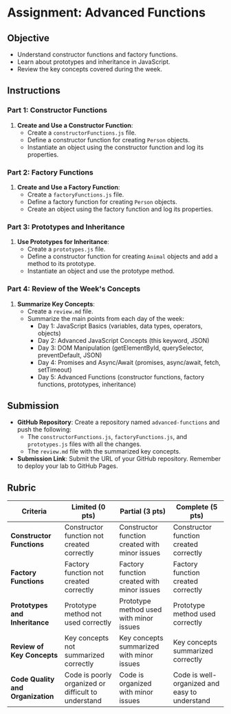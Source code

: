 # Assignment: Advanced Functions

## Objective

- Understand constructor functions and factory functions.
- Learn about prototypes and inheritance in JavaScript.
- Review the key concepts covered during the week.

## Instructions

### Part 1: Constructor Functions

1. **Create and Use a Constructor Function**:
   - Create a `constructorFunctions.js` file.
   - Define a constructor function for creating `Person` objects.
   - Instantiate an object using the constructor function and log its properties.

### Part 2: Factory Functions

1. **Create and Use a Factory Function**:
   - Create a `factoryFunctions.js` file.
   - Define a factory function for creating `Person` objects.
   - Create an object using the factory function and log its properties.

### Part 3: Prototypes and Inheritance

1. **Use Prototypes for Inheritance**:
   - Create a `prototypes.js` file.
   - Define a constructor function for creating `Animal` objects and add a method to its prototype.
   - Instantiate an object and use the prototype method.

### Part 4: Review of the Week's Concepts

1. **Summarize Key Concepts**:
   - Create a `review.md` file.
   - Summarize the main points from each day of the week:
     - Day 1: JavaScript Basics (variables, data types, operators, objects)
     - Day 2: Advanced JavaScript Concepts (this keyword, JSON)
     - Day 3: DOM Manipulation (getElementById, querySelector, preventDefault, JSON)
     - Day 4: Promises and Async/Await (promises, async/await, fetch, setTimeout)
     - Day 5: Advanced Functions (constructor functions, factory functions, prototypes, inheritance)

## Submission

- **GitHub Repository**: Create a repository named `advanced-functions` and push the following:
  - The `constructorFunctions.js`, `factoryFunctions.js`, and `prototypes.js` files with all the changes.
  - The `review.md` file with the summarized key concepts.
- **Submission Link**: Submit the URL of your GitHub repository. Remember to deploy your lab to GitHub Pages.

## Rubric

| Criteria                          | Limited (0 pts)                                     | Partial (3 pts)                                | Complete (5 pts)                              |
| --------------------------------- | --------------------------------------------------- | ---------------------------------------------- | --------------------------------------------- |
| **Constructor Functions**         | Constructor function not created correctly          | Constructor function created with minor issues | Constructor function created correctly        |
| **Factory Functions**             | Factory function not created correctly              | Factory function created with minor issues     | Factory function created correctly            |
| **Prototypes and Inheritance**    | Prototype method not used correctly                 | Prototype method used with minor issues        | Prototype method used correctly               |
| **Review of Key Concepts**        | Key concepts not summarized correctly               | Key concepts summarized with minor issues      | Key concepts summarized correctly             |
| **Code Quality and Organization** | Code is poorly organized or difficult to understand | Code is organized with minor issues            | Code is well-organized and easy to understand |

